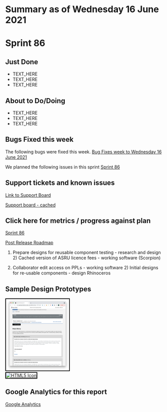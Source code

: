 # Summary as of Wednesday 16 June 2021 

# Sprint 86

## Just Done
* TEXT_HERE
* TEXT_HERE
* TEXT_HERE

## About to Do/Doing
* TEXT_HERE
* TEXT_HERE
* TEXT_HERE

## Bugs Fixed this week
The following bugs were fixed this week.
[Bug Fixes week to Wednesday 16 June 2021](graphs/bugs16062021.png)

We planned the following issues in this sprint 
[Sprint 86](graphs/sprint16062021.png)

## Support tickets and known issues
[Link to Support Board](https://collaboration.homeoffice.gov.uk/jira/secure/RapidBoard.jspa?rapidView=1717&selectedIssue=ASSB-253)

[Support board - cached](graphs/supportBoard16062021.png)

## Click here for metrics / progress against plan
[Sprint 86](graphs/progress16062021.png)

[Post Release Roadmap](graphs/roadmap16062021.png)

1) Prepare designs for reusable component testing - research and design 2) Cached version of ASRU licence fees - working software (Scorpion)

1) Collaborator edit access on PPLs - working software 2) Initial designs for re-usable components - design Rhinoceros

## Sample Design Prototypes
<a href="graphs/proto1_16062021.png"><img src="graphs/proto1_16062021.png" alt="HTML5 Icon" width="200" style="border:2px solid black"></a>
<br>
<a href="graphs/proto2_16062021.png"><img src="graphs/proto2_16062021.png" alt="HTML5 Icon" width="200" style="border:2px solid black"></a>
<br>


## Google Analytics for this report
[Google Analytics](graphs/GA16062021.png)


